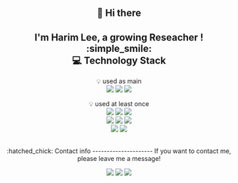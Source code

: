 
<div align="center">
<!-- [![Anurag's github stats](https://github-readme-stats.vercel.app/api?username=nueob)](https://github.com/anuraghazra/github-readme-stats) -->

:wave: Hi there
---------------------
I'm Harim Lee, a growing Reseacher ! :simple_smile:
<br>
:computer: Technology Stack
---------------------
:bulb: used as main <br>
<img src="https://img.shields.io/badge/python-3776AB?style=fflat-square&logo=python&logoColor=white"> 
<img src="https://img.shields.io/badge/pytorch-red?style=flat-square&logo=pytorch&logoColor=white">
<img src="https://img.shields.io/badge/tensorflow-orange?style=flat-square&logo=tensorflow&logoColor=white">
 

:bulb: used at least once <br>
<img src="https://img.shields.io/badge/java-007396?style=flat-square&logo=java&logoColor=white"> 
<img src="https://img.shields.io/badge/c++-00599C?style=flat-square&logo=c%2B%2B&logoColor=white">
<img src="https://img.shields.io/badge/c-blue?style=flat-square&logo=c%2B%2B&logoColor=white">
<br>
<img src="https://img.shields.io/badge/oracle-F80000?style=flat-square&logo=oracle&logoColor=white"> 
<img src="https://img.shields.io/badge/mysql-4479A1?style=flat-square&logo=mysql&logoColor=white"> 
<img src="https://img.shields.io/badge/firebase-FFCA28?style=flat-square&logo=firebase&logoColor=white">
<br>
<img src="https://img.shields.io/badge/html5-E34F26?style=flat-square&logo=html5&logoColor=white"> 
<img src="https://img.shields.io/badge/linux-FCC624?style=flat-square&logo=linux&logoColor=black">  
<!-- <img src="https://img.shields.io/badge/VSCODE-blue?style=flat-square&logo=Visual Studio Code&logoColor=white"/></a>
-->
<br>
:hatched_chick: Contact info  
---------------------
If you want to contact me, please leave me a message!

<p>
  <a href="https://github.com/hrimlee/" target="_blank"><img src="https://img.shields.io/badge/hrimlee-181717?style=flat-square&logo=GitHub&logoColor=white"/></a>
  <a href="mailto:darkduke882@gmail.com" target="_blank"><img src="https://img.shields.io/badge/darkduke882@gmail.com-blueviolet?style=flat-square&logo=Gmail&logoColor=white"/></a>
    <a href="mailto:hrimlee@hanyang.ac.kr" target="_blank"><img src="https://img.shields.io/badge/hrimlee@hanyang.ac.kr-blueviolet?style=flat-square&logo=Gmail&logoColor=white"/></a>
</p>

</div>

<!--
**hrimlee/hrimlee** is a ✨ _special_ ✨ repository because its `README.md` (this file) appears on your GitHub profile.

Here are some ideas to get you started:

- 🔭 I’m currently working on ...
- 🌱 I’m currently learning ...
- 👯 I’m looking to collaborate on ...
- 🤔 I’m looking for help with ...
- 💬 Ask me about ...
- 📫 How to reach me: ...
- 😄 Pronouns: ...
- ⚡ Fun fact: ...
-->
